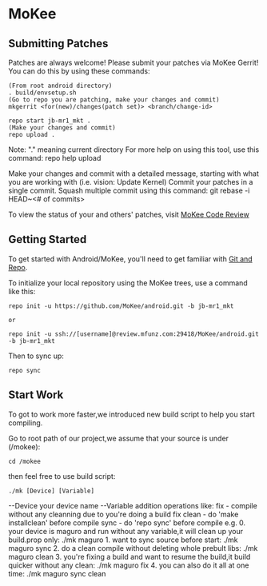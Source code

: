 MoKee
===========

Submitting Patches
------------------
Patches are always welcome!  Please submit your patches via MoKee Gerrit!
You can do this by using these commands:

    (From root android directory)
    . build/envsetup.sh
    (Go to repo you are patching, make your changes and commit)
    mkgerrit <for(new)/changes(patch set)> <branch/change-id> 

    repo start jb-mr1_mkt .
    (Make your changes and commit)
    repo upload .
Note: "." meaning current directory
For more help on using this tool, use this command: repo help upload

Make your changes and commit with a detailed message, starting with what you are working with (i.e. vision: Update Kernel)
Commit your patches in a single commit. Squash multiple commit using this command: git rebase -i HEAD~<# of commits>

To view the status of your and others' patches, visit [MoKee Code Review](http://review.mfunz.com/)


Getting Started
---------------

To get started with Android/MoKee, you'll need to get
familiar with [Git and Repo](http://source.android.com/download/using-repo).

To initialize your local repository using the MoKee trees, use a command like this:

    repo init -u https://github.com/MoKee/android.git -b jb-mr1_mkt

    or

    repo init -u ssh://[username]@review.mfunz.com:29418/MoKee/android.git -b jb-mr1_mkt

Then to sync up:

    repo sync

Start Work
----------

To got to work more faster,we introduced new build script to help you start compiling.

Go to root path of our project,we assume that your source is under 
(/mokee):

    cd /mokee
    
then feel free to use build script:

    ./mk [Device] [Variable]
    
 --Device      your device name
 --Variable    addition operations like:
               fix - compile without any cleanning due to you're doing a build fix
               clean - do 'make installclean' before compile
               sync - do 'repo sync' before compile
e.g. 0. your device is maguro and run without any variable,it will clean up your build.prop only:
        ./mk maguro
     1. want to sync source before start:
        ./mk maguro sync
     2. do a clean compile without deleting whole prebult libs:
        ./mk maguro clean
     3. you're fixing a build and want to resume the build,it build quicker without any clean:
        ./mk maguro fix
     4. you can also do it all at one time:
        ./mk maguro sync clean
    
    
    
    
    
    
    
    
    
    
    
    
    
